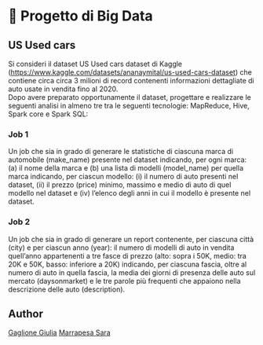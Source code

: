 # 💾 Progetto di Big Data
## US Used cars
Si consideri il dataset US Used cars dataset di Kaggle (https://www.kaggle.com/datasets/ananaymital/us-used-cars-dataset) che contiene circa circa 3 milioni di record contenenti informazioni dettagliate di auto usate in vendita fino al 2020.  
Dopo avere preparato opportunamente il dataset, progettare e realizzare le seguenti analisi in almeno tre tra le seguenti tecnologie: MapReduce, Hive, Spark core e Spark SQL:

### Job 1
Un job che sia in grado di generare le statistiche di ciascuna marca di automobile (make_name) presente nel dataset indicando, per ogni marca: (a) il nome della marca e (b) una lista di modelli (model_name) per quella marca indicando, per ciascun modello: (i) il numero di auto presenti nel dataset, (ii) il prezzo (price) minimo, massimo e medio di auto di quel modello nel dataset e (iv) l’elenco degli anni in cui il modello è presente nel dataset.

### Job 2
Un job che sia in grado di generare un report contenente, per ciascuna città (city) e per ciascun anno (year): il numero di modelli di auto in vendita quell’anno appartenenti a tre fasce di prezzo (alto: sopra i 50K, medio: tra 20K e 50K, basso: inferiore a 20K) indicando, per ciascuna fascia, oltre al numero di auto in quella fascia, la media dei giorni di presenza delle auto sul mercato (daysonmarket) e le tre parole più frequenti che appaiono nella descrizione delle auto (description).

## Author
[Gaglione Giulia](https://github.com/giug2)
[Marrapesa Sara](https://github.com/saramarrapesa)
